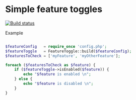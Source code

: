 # Simple feature toggles
[![Build status][ico-travis]][link-travis]

Example
```php

$featureConfig   = require_once 'config.php';
$featureToggle   = FeatureToggle::build($featureConfig);
$featuresToCheck = ['myFeature', 'myOtherFeature'];

foreach ($featuresToCheck as $feature) {
    if ($featureToggle->isEnabled($feature)) {
        echo "$feature is enabled \n";
    } else {
        echo "$feature is disabled \n";
    }
}
```
[ico-travis]: https://travis-ci.org/vaneavasco/toggle.svg?branch=master
[link-travis]: https://travis-ci.org/vaneavasco/toggle